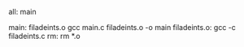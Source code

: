 
all: main

main: filadeints.o
	gcc main.c filadeints.o -o main
filadeints.o:
	gcc -c filadeints.c 
rm: 
	rm *.o
